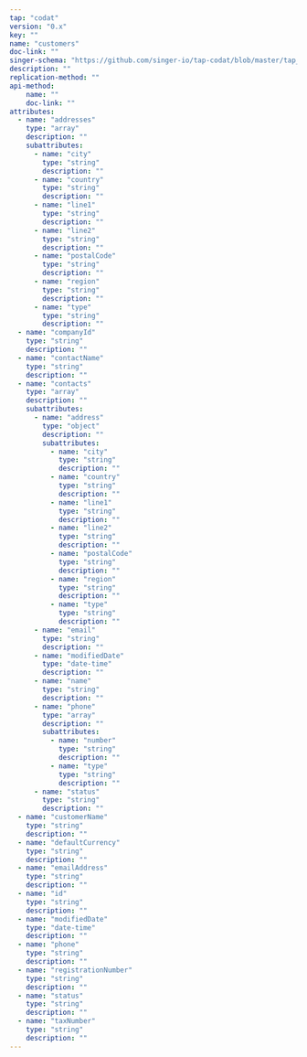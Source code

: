 ```yaml
---
tap: "codat"
version: "0.x"
key: ""
name: "customers"
doc-link: ""
singer-schema: "https://github.com/singer-io/tap-codat/blob/master/tap_codat/schemas/customers.json"
description: ""
replication-method: ""
api-method:
    name: ""
    doc-link: ""
attributes:
  - name: "addresses"
    type: "array"
    description: ""
    subattributes:
      - name: "city"
        type: "string"
        description: ""
      - name: "country"
        type: "string"
        description: ""
      - name: "line1"
        type: "string"
        description: ""
      - name: "line2"
        type: "string"
        description: ""
      - name: "postalCode"
        type: "string"
        description: ""
      - name: "region"
        type: "string"
        description: ""
      - name: "type"
        type: "string"
        description: ""
  - name: "companyId"
    type: "string"
    description: ""
  - name: "contactName"
    type: "string"
    description: ""
  - name: "contacts"
    type: "array"
    description: ""
    subattributes:
      - name: "address"
        type: "object"
        description: ""
        subattributes:
          - name: "city"
            type: "string"
            description: ""
          - name: "country"
            type: "string"
            description: ""
          - name: "line1"
            type: "string"
            description: ""
          - name: "line2"
            type: "string"
            description: ""
          - name: "postalCode"
            type: "string"
            description: ""
          - name: "region"
            type: "string"
            description: ""
          - name: "type"
            type: "string"
            description: ""
      - name: "email"
        type: "string"
        description: ""
      - name: "modifiedDate"
        type: "date-time"
        description: ""
      - name: "name"
        type: "string"
        description: ""
      - name: "phone"
        type: "array"
        description: ""
        subattributes:
          - name: "number"
            type: "string"
            description: ""
          - name: "type"
            type: "string"
            description: ""
      - name: "status"
        type: "string"
        description: ""
  - name: "customerName"
    type: "string"
    description: ""
  - name: "defaultCurrency"
    type: "string"
    description: ""
  - name: "emailAddress"
    type: "string"
    description: ""
  - name: "id"
    type: "string"
    description: ""
  - name: "modifiedDate"
    type: "date-time"
    description: ""
  - name: "phone"
    type: "string"
    description: ""
  - name: "registrationNumber"
    type: "string"
    description: ""
  - name: "status"
    type: "string"
    description: ""
  - name: "taxNumber"
    type: "string"
    description: ""
---
```

